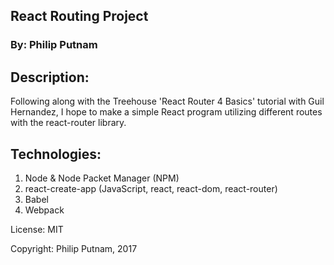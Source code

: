 ## React Routing Project

### By: Philip Putnam

## Description:

<p>Following along with the Treehouse 'React Router 4 Basics' tutorial with Guil Hernandez, I hope to make a simple React program utilizing different routes with the react-router library. </p>

## Technologies:

1. Node & Node Packet Manager (NPM)
2. react-create-app (JavaScript, react, react-dom, react-router)
3. Babel
4. Webpack

<p>License: MIT</p>

Copyright: Philip Putnam, 2017
